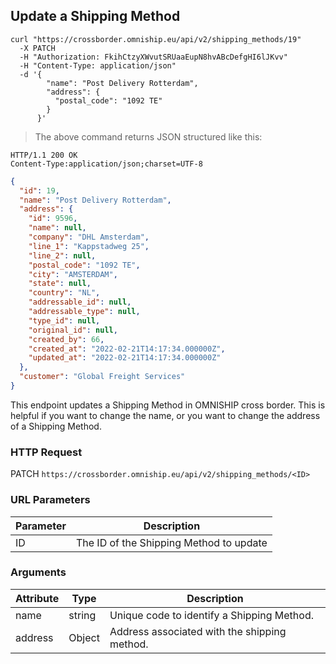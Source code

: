 ## Update a Shipping Method

```shell
curl "https://crossborder.omniship.eu/api/v2/shipping_methods/19"
  -X PATCH
  -H "Authorization: FkihCtzyXWvutSRUaaEupN8hvABcDefgHI6lJKvv"
  -H "Content-Type: application/json"
  -d '{
        "name": "Post Delivery Rotterdam",
        "address": {
          "postal_code": "1092 TE"
        }
      }'
```

> The above command returns JSON structured like this:

```
HTTP/1.1 200 OK
Content-Type:application/json;charset=UTF-8
```
```json
{
  "id": 19,
  "name": "Post Delivery Rotterdam",
  "address": {
    "id": 9596,
    "name": null,
    "company": "DHL Amsterdam",
    "line_1": "Kappstadweg 25",
    "line_2": null,
    "postal_code": "1092 TE",
    "city": "AMSTERDAM",
    "state": null,
    "country": "NL",
    "addressable_id": null,
    "addressable_type": null,
    "type_id": null,
    "original_id": null,
    "created_by": 66,
    "created_at": "2022-02-21T14:17:34.000000Z",
    "updated_at": "2022-02-21T14:17:34.000000Z"
  },
  "customer": "Global Freight Services"
}
```

This endpoint updates a Shipping Method in OMNISHIP cross border. This is helpful if you want to change the name, or you want to change the address of a Shipping Method.

### HTTP Request

<span class="http-verb patch">PATCH</span> `https://crossborder.omniship.eu/api/v2/shipping_methods/<ID>`

### URL Parameters

| Parameter | Description                             |
|-----------|-----------------------------------------|
| ID        | The ID of the Shipping Method to update |

### Arguments

| Attribute | Type                             | Description                                                         |
|-----------|----------------------------------|---------------------------------------------------------------------|
| name      | <span class="type">string</span> | Unique code to identify a Shipping Method.                          |
| address   | <span class=type>Object</span>   | Address associated with the shipping method.                        |
